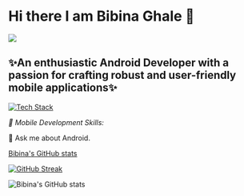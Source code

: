 # Hi there I am Bibina Ghale 👋 #
![](https://komarev.com/ghpvc/?username=BibinG)
## ✨An enthusiastic Android Developer with a passion for crafting robust and user-friendly mobile applications✨ ##
<p align="left" dir="auto"><a target="_blank" rel="noopener noreferrer nofollow" href="https://camo.githubusercontent.com/7c468dc559d70c1c3f2d1396d08713b405d8b2327ad2729f7eb7122ba75e3c83/68747470733a2f2f736b696c6c69636f6e732e6465762f69636f6e733f693d6b6f746c696e2c6b746f722c6772617068716c2c6865726f6b752c696465612c737072696e672c706f7374677265732c6769742c6769746875622c626173682c646f636b65722c74732c616e64726f6964267065726c696e653d3136"><img src="https://camo.githubusercontent.com/7c468dc559d70c1c3f2d1396d08713b405d8b2327ad2729f7eb7122ba75e3c83/68747470733a2f2f736b696c6c69636f6e732e6465762f69636f6e733f693d6b6f746c696e2c6b746f722c6772617068716c2c6865726f6b752c696465612c737072696e672c706f7374677265732c6769742c6769746875622c626173682c646f636b65722c74732c616e64726f6964267065726c696e653d3136" alt="Tech Stack" data-canonical-src="https://skillicons.dev/icons?i=kotlin,ktor,graphql,heroku,idea,spring,postgres,git,github,bash,docker,ts,android&amp;perline=16" >
</a> 

</p>

 *📱 Mobile Development Skills:*<br>
<!-- * Proficient in Java and Kotlin, the core languages for Android app development.*<br>
 * Experience with Android SDK, Android Studio, and Gradle for building and optimizing applications.*<br>
 * Knowledge of architectural patterns such as MVVM, MVP, and Clean Architecture.*<br>
 * Familiarity with RESTful APIs and integration of backend services.*<br>
 * Expertise in designing responsive UIs following Material Design guidelines.*<br>
 * Experience with version control using Git, ensuring smooth collaboration and project management.*<br>
 *  Adept at debugging, testing, and performance optimization for seamless user experiences.. *<br>
 -->

 💬 Ask me about Android.<br>



[Bibina's GitHub stats](https://github-readme-stats.vercel.app/api?username=BibinaG&theme=dark&show_icons=true)
<!--[Bibina's GitHub stats](https://github-readme-stats.vercel.app/api?username=BibinaG&show_icons=true&theme=merko)
-->
[![GitHub Streak](https://streak-stats.demolab.com/?user=BibinaG&theme=highcontrast)](https://git.io/streak-stats)

![Bibina's GitHub stats](https://github-readme-stats.vercel.app/api?username=BibinaG&show_icons=true&theme=radical)




 





<!--
**BibinaGhale** is a ✨ _special_ ✨ repository because its `README.md` (this file) appears on your GitHub profile.

Here are some ideas to get you started:

**I’m currently  learning **
- 🌱📱 Mobile Development Skills:



- 👯 I’m looking to collaborate on ...
- 🤔 I’m looking for help with ...
- 💬 Ask me about ...
- 📫 How to reach me: ...
- 😄 Pronouns: ...
- ⚡ Fun fact: ...
-->
